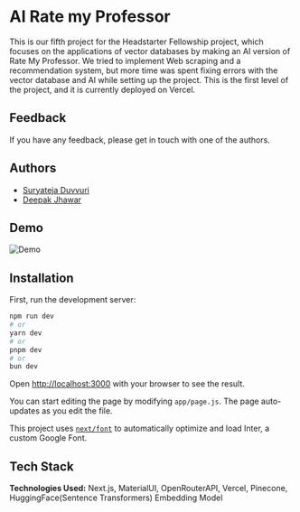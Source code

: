 
# AI Rate my Professor

This is our fifth project for the Headstarter Fellowship project, which focuses on the applications of vector databases by making an AI version of Rate My Professor. We tried to implement Web scraping and a recommendation system, but more time was spent fixing errors with the vector database and AI while setting up the project. This is the first level of the project, and it is currently deployed on Vercel.


## Feedback

If you have any feedback, please get in touch with one of the authors. 

## Authors

- [Suryateja Duvvuri](https://www.github.com/suryatejaduvvuri)
- [Deepak Jhawar](https://github.com/DeepakJhawar)

## Demo
![Demo](https://github.com/user-attachments/assets/533f3bcb-fbb0-4198-9af5-6afaffe1ce6f)
## Installation
First, run the development server:

```bash
npm run dev
# or
yarn dev
# or
pnpm dev
# or
bun dev
```

Open [http://localhost:3000](http://localhost:3000) with your browser to see the result.

You can start editing the page by modifying `app/page.js`. The page auto-updates as you edit the file.

This project uses [`next/font`](https://nextjs.org/docs/basic-features/font-optimization) to automatically optimize and load Inter, a custom Google Font.
## Tech Stack

**Technologies Used:** Next.js, MaterialUI, OpenRouterAPI, Vercel, Pinecone, HuggingFace(Sentence Transformers) Embedding Model

